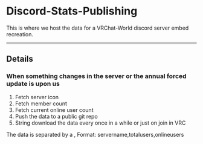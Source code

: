 # Discord-Stats-Publishing
This is where we host the data for a VRChat-World discord server embed recreation.

___

## Details

### When something changes in the server or the annual forced update is upon us

1. Fetch server icon
2. Fetch member count
3. Fetch current online user count
4. Push the data to a public git repo
5. String download the data every once in a while or just on join in VRC

The data is separated by a ,
Format: servername,totalusers,onlineusers
